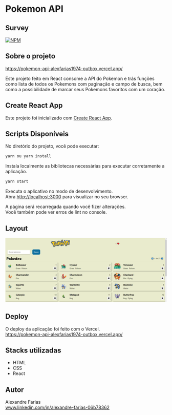 # Pokemon API

## Survey

[![NPM](https://img.shields.io/npm/l/react)](https://github.com/alexfarias1974/pokemon-api-alexfarias1974-outbox/blob/main/LICENCE)

## Sobre o projeto

https://pokemon-api-alexfarias1974-outbox.vercel.app/

Este projeto feito em React consome a API do Pokemon e trás funções como lista de todos os Pokemons com paginação e campo de busca, bem como a possibilidade de marcar seus Pokemons favoritos com um coração.

## Create React App

Este projeto foi inicializado com [Create React App](https://github.com/facebook/create-react-app).

## Scripts Disponíveis

No diretório do projeto, você pode executar:

```bash
yarn ou yarn install
```
Instala localmente as bibliotecas necessárias para executar corretamente a aplicação.

```bash
yarn start
```

Executa o aplicativo no modo de desenvolvimento.\
Abra [http://localhost:3000](http://localhost:3000) para visualizar no seu browser.

A página será recarregada quando você fizer alterações.\
Você também pode ver erros de lint no console.

## Layout

![WEB](https://github.com/alexfarias1974/pokemon-api-alexfarias1974-outbox/blob/main/pokemon-api.png)

## Deploy

O deploy da aplicação foi feito com o Vercel.\
https://pokemon-api-alexfarias1974-outbox.vercel.app/

## Stacks utilizadas

- HTML
- CSS
- React

## Autor

Alexandre Farias\
www.linkedin.com/in/alexandre-farias-06b78362
